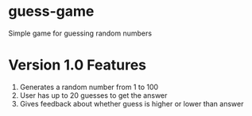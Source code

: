 # guess-game
Simple game for guessing random numbers

# Version 1.0 Features
1. Generates a random number from 1 to 100
2. User has up to 20 guesses to get the answer
3. Gives feedback about whether guess is higher or lower than answer

